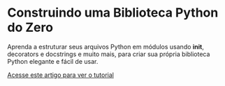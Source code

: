 # Construindo uma Biblioteca Python do Zero 
Aprenda a estruturar seus arquivos Python em módulos usando __init__, decorators e docstrings e muito mais, para criar sua própria biblioteca Python elegante e fácil de usar.

[Acesse este artigo para ver o tutorial](https://medium.com/@vinicius.pereira.mts/construindo-uma-biblioteca-python-do-zero-parte-1-4fda732fa0f0)
